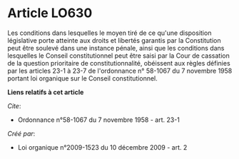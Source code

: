 # Article LO630

Les conditions dans lesquelles le moyen tiré de ce qu'une disposition législative porte atteinte aux droits et libertés
garantis par la Constitution peut être soulevé dans une instance pénale, ainsi que les conditions dans lesquelles le Conseil
constitutionnel peut être saisi par la Cour de cassation de la question prioritaire de constitutionnalité, obéissent aux
règles définies par les articles 23-1 à 23-7 de l'ordonnance n° 58-1067 du 7 novembre 1958 portant loi organique sur le
Conseil constitutionnel.

**Liens relatifs à cet article**

_Cite_:

  - Ordonnance n°58-1067 du 7 novembre 1958 - art. 23-1

_Créé par_:

  - Loi organique n°2009-1523 du 10 décembre 2009 - art. 2
